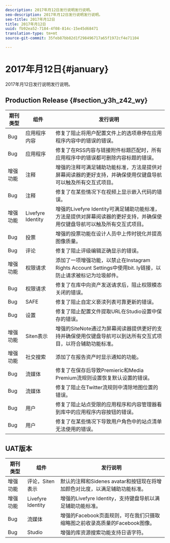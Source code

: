 ```yaml
---
description: 2017年月12日发行说明发行说明。
seo-description: 2017年月12日发行说明发行说明。
seo-title: 2017年月12日
title: 2017年月12日
uuid: fb92ea52-7184-4f08-814c-15e45d68471
translation-type: tm+mt
source-git-commit: 35feb87bb82d1f298496717a65f1972cf4e71104

---
```



# 2017年月12日{#january}

2017年月12日发行说明发行说明。

## Production Release {#section_y3h_z42_wy}

| 期刊类型 | 组件 | 发行说明 |
|--- |--- |--- |
| Bug | 应用程序内容 | 修复了阻止将用户配置文件上的选项悬停在应用程序内容中的错误的错误。 |
| Bug | 应用程序 | 修复了在RSS内容与链接附件标题匹配时，所有应用程序中的错误都可删除内容标题的错误。 |
| 增强功能 | 注释 | 增强的注释可满足辅助功能标准，方法是提供对屏幕阅读器的更好支持，并确保使用仅键盘导航可以触及所有交互式项目。 |
| Bug | 注释 | 修复了在某些情况下在视频上显示嵌入代码的错误。 |
| 增强功能 | Livefyre Identity | 增强的Livefyre Identity可满足辅助功能标准，方法是提供对屏幕阅读器的更好支持，并确保使用仅键盘导航可以触及所有交互式项目。 |
| Bug | 投票 | 增强的投票功能在设计人员中上传时锐化并提高图像质量。 |
| Bug | 评论 | 修复了阻止评级编辑正确显示的错误。 |
| 增强功能 | 权限请求 | 添加了一项增强功能，以禁止在Instagram Rights Account Settings中使用bit. ly链接，以防止请求被标记为垃圾邮件。 |
| Bug | 权限请求 | 修复了在库中向资产发送请求后，阻止权限模态关闭的错误。 |
| Bug | SAFE | 修复了阻止自定义亵渎列表可靠更新的错误。 |
| Bug | 设置 | 修复了阻止配置文件提取URL在Studio设置中保存的错误。 |
| 增强功能 | Siten表示 | 增强的SiteNote通过为屏幕阅读器提供更好的支持并确保使用仅键盘导航可以到达所有交互式项目，以符合辅助功能标准。 |
| 增强功能 | 社交搜索 | 添加了在报告资产时显示通知的功能。 |
| Bug | 流媒体 | 修复了在保存后导致Premieric和Media Premium流规则设置恢复默认设置的错误。 |
| Bug | 流媒体 | 修复了阻止在Twitter流规则中清除地图位置的错误。 |
| Bug | 用户 | 修复了阻止站点受限的应用程序和内容管理器看到库中的应用程序内容按钮的错误。 |
| Bug | 用户 | 修复了在某些情况下导致用户角色中的站点清单无法使用的错误。 |


## UAT版本

| 期刊类型 | 组件 | 发行说明 |
|--- |--- |--- |
| 增强功能 | 评论，Siten表示 | 默认的注释和Sidenes avatar和按钮现在将增加颜色对比度，以满足辅助功能标准。 |
| 增强功能 | Livefyre Identity | 增强的Livefyre Identity，支持键盘导航以满足辅助功能标准。 |
| Bug | 流媒体 | 增强的Facebook页面规则，可在我们只摄取缩略图之前收录高质量的Facebook图像。 |
| Bug | Studio | 增强的库资源搜索功能支持日语字符。 |

